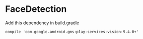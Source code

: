 # FaceDetection

Add this dependency in build.gradle

    compile 'com.google.android.gms:play-services-vision:9.4.0+'
